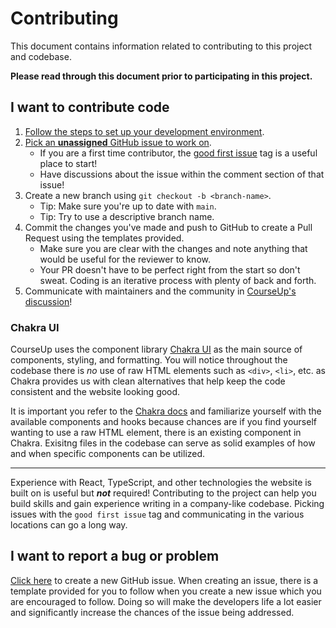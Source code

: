 # Contributing
This document contains information related to contributing to this project and codebase. 

**Please read through this document prior to participating in this project.**

## I want to contribute code
1. [Follow the steps to set up your development environment](https://github.com/VikeLabs/courseup/tree/aomi/docs/README-CONTRIBUTORS#develop).
2. [Pick an **unassigned** GitHub issue to work on](https://github.com/VikeLabs/courseup/issues).
    * If you are a first time contributor, the [good first issue](https://github.com/VikeLabs/courseup/issues?q=is%3Aissue+is%3Aopen+label%3A%22good+first+issue%22) tag is a useful place to start!
    * Have discussions about the issue within the comment section of that issue!
3. Create a new branch using `git checkout -b <branch-name>`.
    * Tip: Make sure you're up to date with `main`.
    * Tip: Try to use a descriptive branch name.
4. Commit the changes you've made and push to GitHub to create a Pull Request using the templates provided.
    * Make sure you are clear with the changes and note anything that would be useful for the reviewer to know.
    * Your PR doesn't have to be perfect right from the start so don't sweat. Coding is an iterative process with plenty of back and forth.
5. Communicate with maintainers and the community in [CourseUp's discussion](https://github.com/VikeLabs/courseup/discussions)!

### Chakra UI
CourseUp uses the component library [Chakra UI](https://chakra-ui.com/) as the main source of components, styling, and formatting. You will notice throughout the codebase there is *no* use of raw HTML elements such as `<div>`, `<li>`, etc. as Chakra provides us with clean alternatives that help keep the code consistent and the website looking good.

It is important you refer to the [Chakra docs](https://chakra-ui.com/docs/getting-started) and familiarize yourself with the available components and hooks because chances are if you find yourself wanting to use a raw HTML element, there is an existing component in Chakra. Exisitng files in the codebase can serve as solid examples of how and when specific components can be utilized. 

---
Experience with React, TypeScript, and other technologies the website is built on is useful but ***not*** required! Contributing to the project can help you build skills and gain experience writing in a company-like codebase. Picking issues with the `good first issue` tag and communicating in the various locations can go a long way.

## I want to report a bug or problem
[Click here](https://github.com/VikeLabs/courseup/issues/new?assignees=&labels=bug&template=bug_report.md&title=) to create a new GitHub issue. When creating an issue, there is a template provided for you to follow when you create a new issue which you are encouraged to follow. Doing so will make the developers life a lot easier and significantly increase the chances of the issue being addressed.

